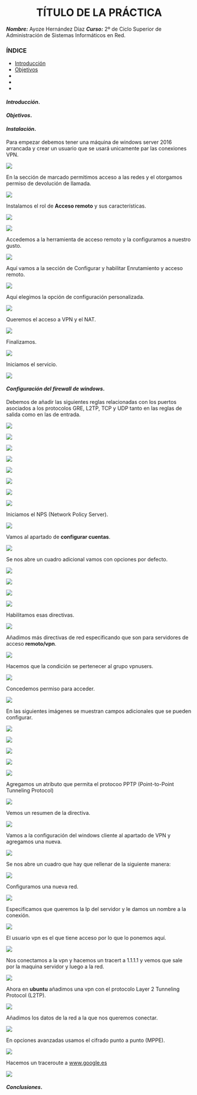 <center>

# TÍTULO DE LA PRÁCTICA

</center>

***Nombre:*** Ayoze Hernández Díaz
***Curso:*** 2º de Ciclo Superior de Administración de Sistemas Informáticos en Red.

### ÍNDICE

+ [Introducción](#id1)
+ [Objetivos](#id2)
+ [](#id3)
+ [](#id4)
+ [](#id5)

#### ***Introducción***. <a name="id1"></a>

#### ***Objetivos***. <a name="id2"></a>

#### ***Instalación***. <a name="id3"></a>

Para empezar debemos tener una máquina de windows server 2016 arrancada y crear un usuario que se usará unicamente par las conexiones VPN.

![](./img/001.png)

En la sección de marcado permitimos acceso a las redes y el otorgamos permiso de devolución de llamada.

![](./img/004.png)

Instalamos el rol de **Acceso remoto** y sus características.

![](./img/002.png)

![](./img/003.png)

Accedemos a la herramienta de acceso remoto y la configuramos a nuestro gusto.

![](./img/005.png)

Aquí vamos a la sección de Configurar y habilitar Enrutamiento y acceso remoto.

![](./img/006.png)

Aquí elegimos la opción de configuración personalizada.

![](./img/007.png)

Queremos el acceso a VPN y el NAT.

![](./img/008.png)

Finalizamos.

![](./img/009.png)

Iniciamos el servicio.

![](./img/010.png)

#### ***Configuración del firewall de windows***. <a name="id4"></a>

Debemos de añadir las siguientes reglas relacionadas con los puertos asociados a los protocolos GRE, L2TP, TCP y UDP tanto en las reglas de salida como en las de entrada.

![](./img/012.png)

![](./img/013.png)

![](./img/014.png)

![](./img/015.png)

![](./img/016.png)

![](./img/017.png)

![](./img/018.png)

![](./img/019.png)



Iniciamos el NPS (Network Policy Server).

![](./img/022.png)

Vamos al apartado de **configurar cuentas**.

![](./img/023.png)

Se nos abre un cuadro adicional vamos con opciones por defecto.

![](./img/024.png)

![](./img/025.png)

![](./img/026.png)

![](./img/027.png)

Habilitamos esas directivas.

![](./img/028.png)

Añadimos más directivas de red especificando que son para servidores de acceso **remoto/vpn**.

![](./img/029.png)

Hacemos que la condición se pertenecer al grupo vpnusers.

![](./img/030.png)

Concedemos permiso para acceder.

![](./img/031.png)

En las siguientes imágenes se muestran campos adicionales que se pueden configurar.

![](./img/032.png)

![](./img/033.png)

![](./img/034.png)

![](./img/035.png)

![](./img/036.png)

Agregamos un atributo que permita el protocoo PPTP (Point-to-Point Tunneling Protocol)

![](./img/037.png)

Vemos un resumen de la directiva.

![](./img/038.png)

Vamos a la configuración del windows cliente al apartado de VPN y agregamos una nueva.

![](./img/039.png)

Se nos abre un cuadro que hay que rellenar de la siguiente manera:

![](./img/040.png)

Configuramos una nueva red.

![](./img/042.png)

Especificamos que queremos la Ip del servidor y le damos un nombre a la conexión.

![](./img/043.png)

El usuario vpn es el que tiene acceso por lo que lo ponemos aquí.

![](./img/045.png)

Nos conectamos a la vpn y hacemos un tracert a 1.1.1.1 y vemos que sale por la maquina servidor y luego a la red.

![](./img/046.png)

Ahora en **ubuntu** añadimos una vpn con el protocolo Layer 2 Tunneling Protocol (L2TP).

![](./img/041.png)

Añadimos los datos de la red a la que nos queremos conectar.

![](./img/047.png)

En opciones avanzadas usamos el cifrado punto a punto (MPPE).

![](./img/048.png)

Hacemos un traceroute a www.google.es

![](./img/050.png)
#### ***Conclusiones***. <a name="id5"></a>

